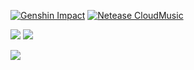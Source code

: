 [![​Genshin Impact​](https://genshin-card.getloli.com/59/75006841.png)](https://enka.shinshin.moe/u/100838389)
[![Netease CloudMusic](https://fastly.jsdelivr.net/gh/RealHeart/netease-cloud-music-card/card.svg)](https://music.163.com/#/user?id=265857414)

[![](https://github-readme-stats.vercel.app/api/pin/?username=realheart&repo=zmusic&theme=dark)](https://github.com/RealHeart/ZMusic)
[![](https://github-readme-stats.vercel.app/api/pin/?username=xiaoye-bot&repo=qq-official-bot-sdk&theme=dark)](https://github.com/xiaoye-bot/qq-official-bot-sdk)

[![](https://github-readme-stats.vercel.app/api?username=realheart&theme=dark&locale=cn&show_icons=true)](https://github.com/RealHeart)
